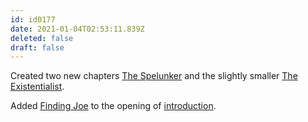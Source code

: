 ```yaml
---
id: id0177
date: 2021-01-04T02:53:11.839Z
deleted: false
draft: false
---
```


Created two new chapters [The Spelunker][1] and the slightly smaller [The Existentialist][2].

Added [Finding Joe][3] to the opening of [introduction][4].

[1]: the-spelunker.html
[2]: the-existentialist.html
[3]: https://www.youtube.com/watch?v=s8nFACrLxr0
[4]: introduction.html
